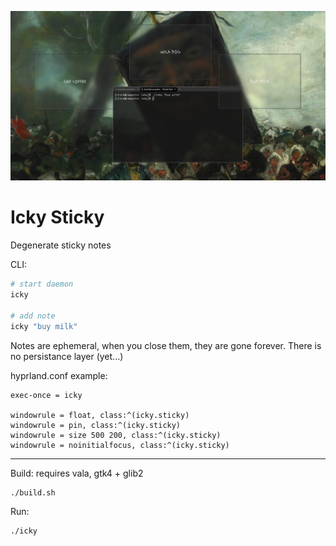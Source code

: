 ![icky-sticky](/icky.png)

# Icky Sticky

Degenerate sticky notes

CLI:

```sh
# start daemon
icky

# add note
icky "buy milk"
```

Notes are ephemeral, when you close them, they are gone forever. There is no persistance layer (yet...)

hyprland.conf example:

```hyprlang
exec-once = icky

windowrule = float, class:^(icky.sticky)
windowrule = pin, class:^(icky.sticky)
windowrule = size 500 200, class:^(icky.sticky)
windowrule = noinitialfocus, class:^(icky.sticky)
```
---

Build: requires vala, gtk4 + glib2

```sh
./build.sh
```

Run:

```sh
./icky
```
